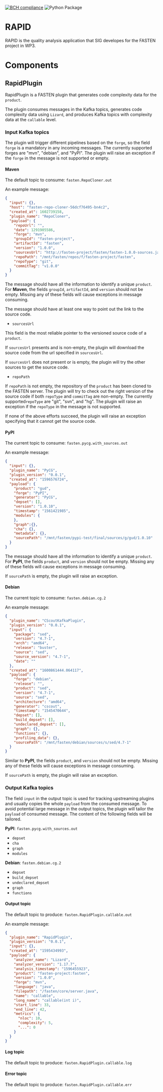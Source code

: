 [![BCH compliance](https://bettercodehub.com/edge/badge/fasten-project/quality-analyzer?branch=master)](https://bettercodehub.com/)
![Python Package](https://github.com/fasten-project/quality-analyzer/workflows/Python%20Package/badge.svg)

# RAPID

RAPID is the quality analysis application that SIG developes for the FASTEN project in WP3.

# Components

## RapidPlugin

RapidPlugin is a FASTEN plugin that 
generates code complexity data for the `product`.

The plugin consumes messages in the Kafka topics, 
generates code complexity data using `Lizard`, and 
produces Kafka topics with complexity data at the `callable` level.

### Input Kafka topics

The plugin will trigger different pipelines based on the `forge`, 
so the field `forge` is a mandatory in any incoming messages.
The currently supported forges are "mvn", "debian", and "PyPI". 
The plugin will raise an exception if the `forge` in the message is not supported or empty.

#### Maven
The default topic to consume: `fasten.RepoCloner.out`

An example message:

```json
{
  "input": {},
  "host": "fasten-repo-cloner-56dcf76495-bn4c2",
  "created_at": 1602739158,
  "plugin_name": "RepoCloner",
  "payload": {
    "repoUrl": "",
    "date": 1291905586,
    "forge": "mvn",
    "groupId": "fasten-project",
    "artifactId": "fasten",
    "version": "1.0.0",
    "sourcesUrl": "http://fasten-project/fasten/fasten-1.0.0-sources.jar",
    "repoPath": "/mnt/fasten/repos/f/fasten-project/fasten",
    "repoType": "git",
    "commitTag": "v1.0.0"
  }
}
```
The message should have all the information to identify a unique `product`.
For **Maven**, the fields `groupId`, `artifactId`, and `version` 
should not be empty. 
Missing any of these fields will cause exceptions in message consuming.

The message should have at least one way to point out the link to the source code.
- `sourcesUrl`

This field is the most reliable pointer to the versioned source code of a `product`. 

If `sourcesUrl` presents and is non-empty, the plugin will download the source code from the url specified in `sourcesUrl`.

If `sourcesUrl` does not present or is empty, the plugin will try the other sources to get the source code.

- `repoPath`

If `repoPath` is not empty, the repository of the `product` has been cloned to the FASTEN server. 
The plugin will try to check out the right version of the source code if both `repoType` and `commitTag` are non-empty.
The currently supported`repoType` are "git", "svn", and "hg". 
The plugin will raise an exception if the `repoType` in the message is not supported.

If none of the above efforts succeed, the plugin will raise an exception 
specifying that it cannot get the source code.

#### PyPI
The current topic to consume: `fasten.pycg.with_sources.out`

An example message:

```json
{
  "input": {},
  "plugin_name": "PyCG",
  "plugin_version": "0.0.1",
  "created_at": "1596576724",
  "payload": {
    "product": "gud",
    "forge": "PyPI",
    "generator": "PyCG",
    "depset": [],
    "version": "1.0.10",
    "timestamp": "1561421985",
    "modules": {
    },
    "graph":{},
    "cha": {},
    "metadata": {},
    "sourcePath": "/mnt/fasten/pypi-test/final/sources/g/gud/1.0.10"
  }
}
```

The message should have all the information to identify a unique `product`.
For **PyPI**, the fields `product`, and `version` should not be empty. 
Missing any of these fields will cause exceptions in message consuming.

If `sourcePath` is empty, the plugin will raise an exception.

#### Debian 
The current topic to consume: `fasten.debian.cg.2`

An example message:

```json
{
  "plugin_name": "CScoutKafkaPlugin",
  "plugin_version": "0.0.1",
  "input": {
    "package": "sed",
    "version": "4.7-1",
    "arch": "amd64",
    "release": "buster",
    "source": "sed",
    "source_version": "4.7-1",
    "date": ""
  },
  "created_at": "1600861444.064117",
  "payload": {
    "forge": "debian",
    "release": "",
    "product": "sed",
    "version": "4.7-1",
    "source": "sed",
    "architecture": "amd64",
    "generator": "cscout",
    "timestamp": "1545470644",
    "depset": [],
    "build_depset": [],
    "undeclared_depset": [],
    "graph": {},
    "functions": {},
    "profiling_data": {},
    "sourcePath": "/mnt/fasten/debian/sources/s/sed/4.7-1"
  }
}
```
Similar to **PyPI**, the fields `product`, and `version` should not be empty. 
Missing any of these fields will cause exceptions in message consuming.

If `sourcePath` is empty, the plugin will raise an exception.

### Output Kafka topics

The field `input` in the output topic is used for tracking upstreaming plugins and 
usually copies the whole `payload` from the consumed message. 
To avoid potential large message in the output topics, 
the plugin will tailor the `payload` of consumed message. 
The content of the following fields will be tailored. 

**PyPI**: `fasten.pycg.with_sources.out`
- `depset`
- `cha`
- `graph`
- `modules`

**Debian**: `fasten.debian.cg.2`
- `depset`
- `build_depset`
- `undeclared_depset`
- `graph`
- `functions`

#### Output topic
The default topic to produce: `fasten.RapidPlugin.callable.out`

An example message:
```json
{
  "plugin_name": "RapidPlugin",
  "plugin_version": "0.0.1",
  "input": {},
  "created_at": "1595434993",
  "payload": {
    "analyzer_name": "Lizard",
    "analyzer_version": "1.17.7",
    "analysis_timestamp": "1596455923",
    "product": "fasten-project:fasten",
    "version": "1.0.0",
    "forge": "mvn",
    "language": "java",
    "filepath": "/fasten/core/server.java",
    "name": "callable",
    "long_name": "callable(int i)",
    "start_line": 33,
    "end_line": 42,
    "metrics": {
      "nloc": 10,
      "complexity": 5,  
      "...": 0
    }
  }
}
```

#### Log topic
The default topic to produce: `fasten.RapidPlugin.callable.log`

#### Error topic
The default topic to produce: `fasten.RapidPlugin.callable.err`
